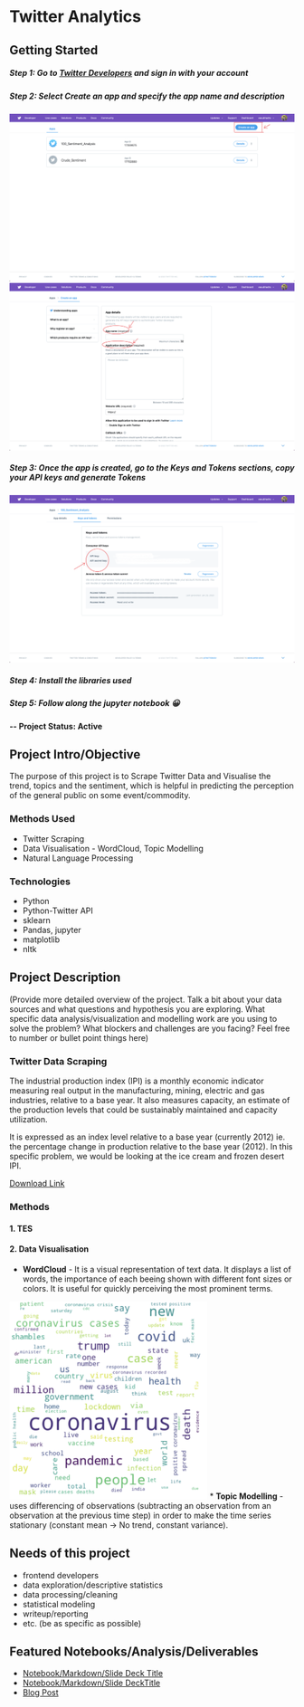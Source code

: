 # Twitter Analytics

## Getting Started

##### Step 1: Go to [Twitter Developers](https://developer.twitter.com/en/apps) and sign in with your account
##### Step 2: Select **Create an app** and specify the app name and description
![Create An App](https://raw.githubusercontent.com/datablogger-ml/twitter-analytics/master/TwitterAppScreenshots/Screenshot%202020-09-30%20at%2012.23.54%20PM.png)
![App name and description](https://raw.githubusercontent.com/datablogger-ml/twitter-analytics/master/TwitterAppScreenshots/Screenshot%202020-09-30%20at%2012.24.31%20PM%201.png)
##### Step 3: Once the app is created, go to the Keys and Tokens sections, copy your API keys and generate Tokens
![Access Token and keys](https://raw.githubusercontent.com/datablogger-ml/twitter-analytics/master/TwitterAppScreenshots/Screenshot%202020-09-30%20at%2012.24.53%20PM.png)
##### Step 4: Install the libraries used
##### Step 5: Follow along the jupyter notebook :grinning:

#### -- Project Status: Active

## Project Intro/Objective
The purpose of this project is to Scrape Twitter Data and Visualise the trend, topics and the sentiment, which is helpful in predicting the perception of the general public on some event/commodity.

### Methods Used
* Twitter Scraping
* Data Visualisation - WordCloud, Topic Modelling
* Natural Language Processing

### Technologies
* Python
* Python-Twitter API
* sklearn
* Pandas, jupyter
* matplotlib
* nltk

## Project Description
(Provide more detailed overview of the project.  Talk a bit about your data sources and what questions and hypothesis you are exploring. What specific data analysis/visualization and modelling work are you using to solve the problem? What blockers and challenges are you facing?  Feel free to number or bullet point things here)

### Twitter Data Scraping
The industrial production index (IPI) is a monthly economic indicator measuring real output in the manufacturing, mining, electric and gas industries, relative to a base year. It also measures capacity, an estimate of the production levels that could be sustainably maintained and capacity utilization.

It is expressed as an index level relative to a base year (currently 2012) ie. the percentage change in production relative to the base year (2012). In this specific problem, we would be looking at the ice cream and frozen desert IPI.

<a href='https://fred.stlouisfed.org/series/IPN31152N'>Download Link</a>

### Methods

#### 1. TES
#### 2. Data Visualisation

* <strong>WordCloud</strong> - It is a visual representation of text data. It displays a list of words, the importance of each beeing shown with different font sizes or colors. It is useful for quickly perceiving the most prominent terms.
<img src="https://raw.githubusercontent.com/datablogger-ml/twitter-analytics/master/TwitterAppScreenshots/Screenshot%202020-09-30%20at%204.25.54%20PM.png" width="350" height="350">
* <strong>Topic Modelling</strong> - uses differencing of observations (subtracting an observation from an observation at the previous time step) in order to make the time series stationary (constant mean -> No trend, constant variance).


## Needs of this project

- frontend developers
- data exploration/descriptive statistics
- data processing/cleaning
- statistical modeling
- writeup/reporting
- etc. (be as specific as possible)


## Featured Notebooks/Analysis/Deliverables
* [Notebook/Markdown/Slide Deck Title](link)
* [Notebook/Markdown/Slide DeckTitle](link)
* [Blog Post](link)
